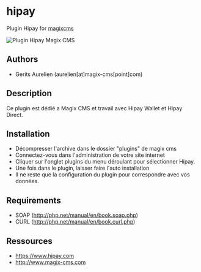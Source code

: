 # hipay
Plugin Hipay for [magixcms](http://www.magix-cms.com)

![Plugin Hipay Magix CMS](https://cloud.githubusercontent.com/assets/356674/12261264/306b16c4-b920-11e5-9ae4-f7a9d90940e8.jpg "Plugin Hipay pour Magix CMS")

Authors
-------

* Gerits Aurelien (aurelien[at]magix-cms[point]com)

## Description
Ce plugin est dédié a Magix CMS et travail avec Hipay Wallet et Hipay Direct.

## Installation
 * Décompresser l'archive dans le dossier "plugins" de magix cms
 * Connectez-vous dans l'administration de votre site internet
 * Cliquer sur l'onglet plugins du menu déroulant pour sélectionner Hipay.
 * Une fois dans le plugin, laisser faire l'auto installation
 * Il ne reste que la configuration du plugin pour correspondre avec vos données.
 
 Requirements
   ------------
   * SOAP (http://php.net/manual/en/book.soap.php)
   * CURL (http://php.net/manual/en/book.curl.php)
 
 Ressources
 -----
  * https://www.hipay.com
  * http://www.magix-cms.com
  

